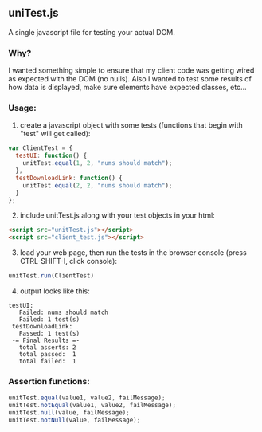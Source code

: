 
## uniTest.js

A single javascript file for testing your actual DOM.

### Why?

I wanted something simple to ensure that my client code was getting wired as expected with the DOM (no nulls).
Also I wanted to test some results of how data is displayed, make sure elements have expected classes, etc...

### Usage:

1. create a javascript object with some tests (functions that begin with "test" will get called):
  ```javascript
  var ClientTest = {
    testUI: function() {
      unitTest.equal(1, 2, "nums should match");
    },
    testDownloadLink: function() {
      unitTest.equal(2, 2, "nums should match");
    }
  };
  ```

2. include unitTest.js along with your test objects in your html:
  ```html
  <script src="unitTest.js"></script>
  <script src="client_test.js"></script>
  ```

3. load your web page, then run the tests in the browser console (press CTRL-SHIFT-I, click console):
  ```javascript
  unitTest.run(ClientTest)
  ```

4. output looks like this:
  ```
  testUI:
     Failed: nums should match
     Failed: 1 test(s)
   testDownloadLink:
     Passed: 1 test(s)
   -= Final Results =-
     total asserts: 2
     total passed:  1
     total failed:  1
  ```

### Assertion functions:

  ```javascript
  unitTest.equal(value1, value2, failMessage);
  unitTest.notEqual(value1, value2, failMessage);
  unitTest.null(value, failMessage);
  unitTest.notNull(value, failMessage);
  ```
